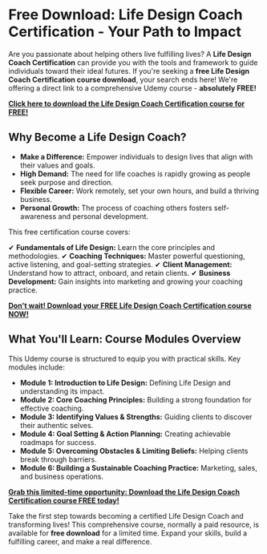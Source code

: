 # Free Download: Life Design Coach Certification - Your Path to Impact

Are you passionate about helping others live fulfilling lives? A **Life Design Coach Certification** can provide you with the tools and framework to guide individuals toward their ideal futures. If you're seeking a **free Life Design Coach Certification course download**, your search ends here! We're offering a direct link to a comprehensive Udemy course - **absolutely FREE!**

[**Click here to download the Life Design Coach Certification course for FREE!**](https://udemywork.com/life-design-coach-certification)

## Why Become a Life Design Coach?

*   **Make a Difference:** Empower individuals to design lives that align with their values and goals.
*   **High Demand:** The need for life coaches is rapidly growing as people seek purpose and direction.
*   **Flexible Career:** Work remotely, set your own hours, and build a thriving business.
*   **Personal Growth:** The process of coaching others fosters self-awareness and personal development.

This free certification course covers:

✔ **Fundamentals of Life Design:** Learn the core principles and methodologies.
✔ **Coaching Techniques:** Master powerful questioning, active listening, and goal-setting strategies.
✔ **Client Management:** Understand how to attract, onboard, and retain clients.
✔ **Business Development:** Gain insights into marketing and growing your coaching practice.

[**Don't wait! Download your FREE Life Design Coach Certification course NOW!**](https://udemywork.com/life-design-coach-certification)

## What You'll Learn: Course Modules Overview

This Udemy course is structured to equip you with practical skills. Key modules include:

*   **Module 1: Introduction to Life Design:** Defining Life Design and understanding its impact.
*   **Module 2: Core Coaching Principles:** Building a strong foundation for effective coaching.
*   **Module 3: Identifying Values & Strengths:** Guiding clients to discover their authentic selves.
*   **Module 4: Goal Setting & Action Planning:** Creating achievable roadmaps for success.
*   **Module 5: Overcoming Obstacles & Limiting Beliefs:** Helping clients break through barriers.
*   **Module 6: Building a Sustainable Coaching Practice:** Marketing, sales, and business operations.

[**Grab this limited-time opportunity: Download the Life Design Coach Certification course FREE today!**](https://udemywork.com/life-design-coach-certification)

Take the first step towards becoming a certified Life Design Coach and transforming lives! This comprehensive course, normally a paid resource, is available for **free download** for a limited time. Expand your skills, build a fulfilling career, and make a real difference.
